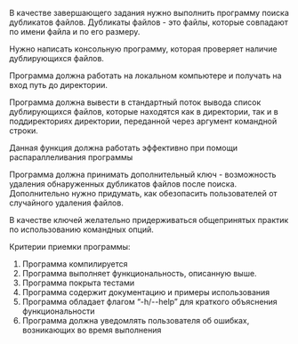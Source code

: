 В качестве завершающего задания нужно выполнить программу поиска дубликатов файлов. Дубликаты файлов - это файлы, которые совпадают по имени файла и по его размеру. 

Нужно написать консольную программу, которая проверяет наличие дублирующихся файлов.

Программа должна работать на локальном компьютере и получать на вход путь до директории. 

Программа должна вывести в стандартный поток вывода список дублирующихся файлов, которые находятся как в директории, так и в поддиректориях директории,  переданной через аргумент командной строки. 

Данная функция должна работать эффективно при помощи распараллеливания программы

Программа должна принимать дополнительный ключ - возможность удаления обнаруженных дубликатов файлов после поиска. Дополнительно нужно придумать, как обезопасить пользователей от случайного удаления файлов. 

В качестве ключей желательно придерживаться общепринятых практик по использованию командных опций.

Критерии приемки программы:
1) Программа компилируется
2) Программа выполняет функциональность, описанную выше.
3) Программа покрыта тестами
4) Программа содержит документацию и примеры использования
5) Программа обладает флагом “-h/--help” для краткого объяснения функциональности
6) Программа должна уведомлять пользователя об ошибках, возникающих во время выполнения
